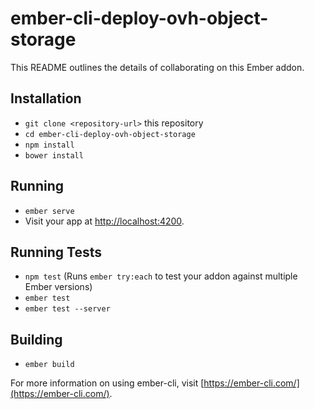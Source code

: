 # ember-cli-deploy-ovh-object-storage

This README outlines the details of collaborating on this Ember addon.

## Installation

* `git clone <repository-url>` this repository
* `cd ember-cli-deploy-ovh-object-storage`
* `npm install`
* `bower install`

## Running

* `ember serve`
* Visit your app at [http://localhost:4200](http://localhost:4200).

## Running Tests

* `npm test` (Runs `ember try:each` to test your addon against multiple Ember versions)
* `ember test`
* `ember test --server`

## Building

* `ember build`

For more information on using ember-cli, visit [https://ember-cli.com/](https://ember-cli.com/).
